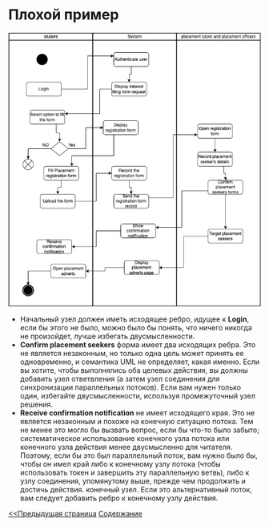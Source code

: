 # Плохой пример

![](/assets/activity-diagram/Bad_example.png)

- Начальный узел должен иметь исходящее ребро, идущее к **Login**, если бы этого не было, можно было бы понять, что ничего никогда не произойдет, лучше избегать двусмысленности.
- **Confirm placement seekers** форма имеет два исходящих ребра. Это не является незаконным, но только одна цель может принять ее одновременно, и семантика UML не определяет, какая именно. Если вы хотите, чтобы выполнялись оба целевых действия, вы должны добавить узел ответвления (а затем узел соединения для синхронизации параллельных потоков). Если вам нужен только один, избегайте двусмысленности, используя промежуточный узел решения.
- **Receive confirmation notification** не имеет исходящего края. Это не является незаконным и похоже на конечную ситуацию потока. Тем не менее это могло бы вызвать вопрос, если бы что-то было забыто; систематическое использование конечного узла потока или конечного узла действия менее двусмысленно для читателя. Поэтому, если бы это был параллельный поток, вам нужно было бы, чтобы он имел край либо к конечному узлу потока (чтобы использовать токен и завершить эту параллельную ветвь), либо к узлу соединения, упомянутому выше, прежде чем продолжить и достичь действия. конечный узел. Если это альтернативный поток, вам следует добавить ребро к конечному узлу действия.



[<<Предыдущая страница](/activity-diagram/GoodExample.md)
[Содержание](/activity-diagram/README.md)
